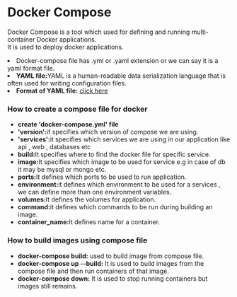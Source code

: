 <h1>Docker Compose</h1>


<p>Docker Compose is a tool which used for defining and running multi-container Docker applications. <br> It is used to deploy docker applications. </p>



<li>Docker-compose file  has .yml or .yaml extension or we can say it is a yaml format file.</li>
<li><b>YAML file:</b>YAML is a human-readable data serialization language that is often used for writing configuration files.</li>
<li><b>Format of YAML file:</b> <a href="https://www.cloudbees.com/blog/yaml-tutorial-everything-you-need-get-started">click here</a>  </li>


<h3>How to create a  compose file for docker</h3>
<ul>
    <li><b>create 'docker-compose.yml' file</b></li>
    <li><b>'version':</b>if specifies which version of compose we are using.</li>
    <li><b>'services':</b>it specifies which services we are using in our application like api , web , databases etc</li>
    <li><b>build:</b>It specifies where to find the docker file for specific service.</li>
    <li><b>image:</b>It specifies which image to be used for service e.g in case of db it may be mysql or mongo etc.</li>
    <li><b>ports:</b>It defines which ports to be used to run application. </li>
    <li><b>environment:</b>it defines  which environment to be used for a services , we can define more than one environment variables.</li>
    <li><b>volumes:</b>It defines the volumes for application.</li>
    <li><b>command:</b>it defines  which commands to be run during building an image.</li>
    <li><b>container_name:</b>It defines name for a container.</li>
    
</ul>

<h3>How to build images using compose file</h3>
<ul>
    <li><b>docker-compose build:</b> used to build image from compose file.</li>
    <li><b>docker-compose  up --build:</b> It is used to build images from the compose file and then run containers of that image.</li>
    <li><b>docker-compose  down:</b> It is used to stop running containers but images still remains.</li>
</ul>

